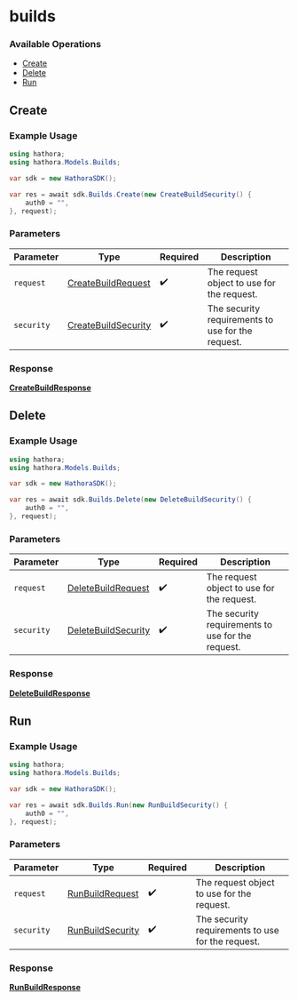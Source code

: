 # builds

### Available Operations

* [Create](#create)
* [Delete](#delete)
* [Run](#run)

## Create

### Example Usage

```csharp
using hathora;
using hathora.Models.Builds;

var sdk = new HathoraSDK();

var res = await sdk.Builds.Create(new CreateBuildSecurity() {
    auth0 = "",
}, request);
```

### Parameters

| Parameter                                                         | Type                                                              | Required                                                          | Description                                                       |
| ----------------------------------------------------------------- | ----------------------------------------------------------------- | ----------------------------------------------------------------- | ----------------------------------------------------------------- |
| `request`                                                         | [CreateBuildRequest](../../Models/Builds/CreateBuildRequest.md)   | :heavy_check_mark:                                                | The request object to use for the request.                        |
| `security`                                                        | [CreateBuildSecurity](../../Models/Builds/CreateBuildSecurity.md) | :heavy_check_mark:                                                | The security requirements to use for the request.                 |


### Response

**[CreateBuildResponse](../../Models/Builds/CreateBuildResponse.md)**


## Delete

### Example Usage

```csharp
using hathora;
using hathora.Models.Builds;

var sdk = new HathoraSDK();

var res = await sdk.Builds.Delete(new DeleteBuildSecurity() {
    auth0 = "",
}, request);
```

### Parameters

| Parameter                                                         | Type                                                              | Required                                                          | Description                                                       |
| ----------------------------------------------------------------- | ----------------------------------------------------------------- | ----------------------------------------------------------------- | ----------------------------------------------------------------- |
| `request`                                                         | [DeleteBuildRequest](../../Models/Builds/DeleteBuildRequest.md)   | :heavy_check_mark:                                                | The request object to use for the request.                        |
| `security`                                                        | [DeleteBuildSecurity](../../Models/Builds/DeleteBuildSecurity.md) | :heavy_check_mark:                                                | The security requirements to use for the request.                 |


### Response

**[DeleteBuildResponse](../../Models/Builds/DeleteBuildResponse.md)**


## Run

### Example Usage

```csharp
using hathora;
using hathora.Models.Builds;

var sdk = new HathoraSDK();

var res = await sdk.Builds.Run(new RunBuildSecurity() {
    auth0 = "",
}, request);
```

### Parameters

| Parameter                                                   | Type                                                        | Required                                                    | Description                                                 |
| ----------------------------------------------------------- | ----------------------------------------------------------- | ----------------------------------------------------------- | ----------------------------------------------------------- |
| `request`                                                   | [RunBuildRequest](../../Models/Builds/RunBuildRequest.md)   | :heavy_check_mark:                                          | The request object to use for the request.                  |
| `security`                                                  | [RunBuildSecurity](../../Models/Builds/RunBuildSecurity.md) | :heavy_check_mark:                                          | The security requirements to use for the request.           |


### Response

**[RunBuildResponse](../../Models/Builds/RunBuildResponse.md)**

